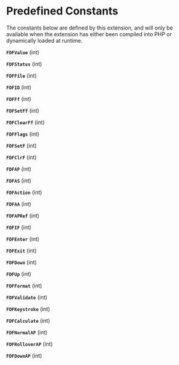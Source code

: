 Predefined Constants
====================

The constants below are defined by this extension, and will only be
available when the extension has either been compiled into PHP or
dynamically loaded at runtime.

**`FDFValue`** (<span class="type">int</span>)  
<span class="simpara"> </span>

**`FDFStatus`** (<span class="type">int</span>)  
<span class="simpara"> </span>

**`FDFFile`** (<span class="type">int</span>)  
<span class="simpara"> </span>

**`FDFID`** (<span class="type">int</span>)  
<span class="simpara"> </span>

**`FDFFf`** (<span class="type">int</span>)  
<span class="simpara"> </span>

**`FDFSetFf`** (<span class="type">int</span>)  
<span class="simpara"> </span>

**`FDFClearFf`** (<span class="type">int</span>)  
<span class="simpara"> </span>

**`FDFFlags`** (<span class="type">int</span>)  
<span class="simpara"> </span>

**`FDFSetF`** (<span class="type">int</span>)  
<span class="simpara"> </span>

**`FDFClrF`** (<span class="type">int</span>)  
<span class="simpara"> </span>

**`FDFAP`** (<span class="type">int</span>)  
<span class="simpara"> </span>

**`FDFAS`** (<span class="type">int</span>)  
<span class="simpara"> </span>

**`FDFAction`** (<span class="type">int</span>)  
<span class="simpara"> </span>

**`FDFAA`** (<span class="type">int</span>)  
<span class="simpara"> </span>

**`FDFAPRef`** (<span class="type">int</span>)  
<span class="simpara"> </span>

**`FDFIF`** (<span class="type">int</span>)  
<span class="simpara"> </span>

**`FDFEnter`** (<span class="type">int</span>)  
<span class="simpara"> </span>

**`FDFExit`** (<span class="type">int</span>)  
<span class="simpara"> </span>

**`FDFDown`** (<span class="type">int</span>)  
<span class="simpara"> </span>

**`FDFUp`** (<span class="type">int</span>)  
<span class="simpara"> </span>

**`FDFFormat`** (<span class="type">int</span>)  
<span class="simpara"> </span>

**`FDFValidate`** (<span class="type">int</span>)  
<span class="simpara"> </span>

**`FDFKeystroke`** (<span class="type">int</span>)  
<span class="simpara"> </span>

**`FDFCalculate`** (<span class="type">int</span>)  
<span class="simpara"> </span>

**`FDFNormalAP`** (<span class="type">int</span>)  
<span class="simpara"> </span>

**`FDFRolloverAP`** (<span class="type">int</span>)  
<span class="simpara"> </span>

**`FDFDownAP`** (<span class="type">int</span>)  
<span class="simpara"> </span>
